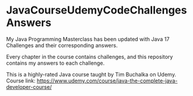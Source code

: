 # JavaCourseUdemyCodeChallengesAnswers

My Java Programming Masterclass has been updated with Java 17 Challenges and their corresponding answers.

Every chapter in the course contains challenges, and this repository contains my answers to each challenge.

This is a highly-rated Java course taught by Tim Buchalka on Udemy.
Course link: https://www.udemy.com/course/java-the-complete-java-developer-course/
